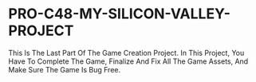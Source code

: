 # PRO-C48-MY-SILICON-VALLEY-PROJECT
This Is The Last Part Of The Game Creation Project. In This Project, You Have To Complete The Game, Finalize And Fix All The Game Assets, And Make Sure The Game Is Bug Free.

